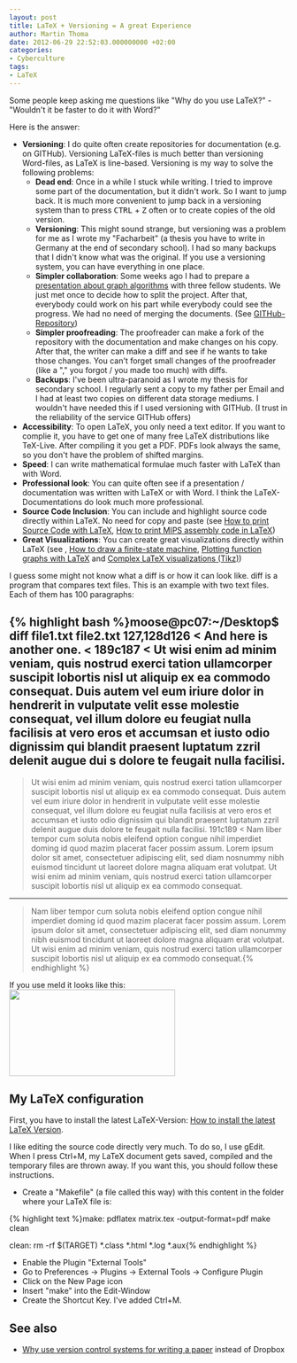 ```yaml
---
layout: post
title: LaTeX + Versioning = A great Experience
author: Martin Thoma
date: 2012-06-29 22:52:03.000000000 +02:00
categories:
- Cyberculture
tags:
- LaTeX
---
```

Some people keep asking me questions like "Why do you use LaTeX?" - "Wouldn't it be faster to do it with Word?"

Here is the answer:
<ul>
  <li><strong>Versioning</strong>: I do quite often create repositories for documentation (e.g. on GITHub). Versioning LaTeX-files is much better than versioning Word-files, as LaTeX is line-based. Versioning is my way to solve the following problems:
  <ul>
    <li><strong>Dead end</strong>: Once in a while I stuck while writing. I tried to improve some part of the documentation, but it didn't work. So I want to jump back. It is much more convenient to jump back in a versioning system than to press <kbd>CTRL</kbd> + <kbd>Z</kbd> often or to create copies of the old version.</li>
     <li><strong>Versioning</strong>: This might sound strange, but versioning was a problem for me as I wrote my "Facharbeit" (a thesis you have to write in Germany at the end of secondary school). I had so many backups that I didn't know what was the original. If you use a versioning system, you can have everything in one place.</li>
      <li><strong>Simpler collaboration</strong>: Some weeks ago I had to prepare a <a href="http://cloud.github.com/downloads/MartinThoma/ICPC-Referat/Graphentheorie-2.pdf">presentation about graph algorithms</a> with three fellow students. We just met once to decide how to split the project. After that, everybody could work on his part while everybody could see the progress. We had no need of merging the documents. (See <a href="https://github.com/MartinThoma/ICPC-Referat">GITHub-Repository</a>)</li>
      <li><strong>Simpler proofreading</strong>: The proofreader can make a fork of the repository with the documentation and make changes on his copy. After that, the writer can make a diff and see if he wants to take those changes. You can't forget small changes of the proofreader (like a "," you forgot / you made too much) with diffs.</li>
      <li><strong>Backups</strong>: I've been ultra-paranoid as I wrote my thesis for secondary school. I regularly sent a copy to my father per Email and I had at least two copies on different data storage mediums. I wouldn't have needed this if I used versioning with GITHub. (I trust in the reliability of the service GITHub offers)</li>
  </ul>
  </li>
  <li><strong>Accessibility</strong>: To open LaTeX, you only need a text editor. If you want to complie it, you have to get one of many free LaTeX distributions like TeX-Live. After compiling it you get a PDF. PDFs look always the same, so you don't have the problem of shifted margins.</li>
  <li><strong>Speed</strong>: I can write mathematical formulae much faster with LaTeX than with Word.</li>
  <li><strong>Professional look</strong>: You can quite often see if a presentation / documentation was written with LaTeX or with Word. I think the LaTeX-Documentations do look much more professional.</li>
  <li><strong>Source Code Inclusion</strong>: You can include and highlight source code directly within LaTeX. No need for copy and paste (see <a href="http://martin-thoma.com/how-to-print-source-code-with-latex/" title="How to print Source Code with LaTeX">How to print Source Code with LaTeX</a>, <a href="http://martin-thoma.com/how-print-mips-assembly-code-latex/" title="How to print MIPS assembly code in LaTeX">How to print MIPS assembly code in LaTeX</a>)</li>
  <li><strong>Great Visualizations</strong>: You can create great visualizations directly within LaTeX (see , <a href="http://martin-thoma.com/how-to-draw-a-finite-state-machine/" title="How to draw a finite-state machine">How to draw a finite-state machine</a>, <a href="http://martin-thoma.com/plotting-function-graphs-with-latex/" title="Plotting function graphs with LaTeX">Plotting function graphs with LaTeX</a> and <a href="http://martin-thoma.com/complex-latex-visualizations-tikz/" title="Complex LaTeX visualizations (Tikz)">Complex LaTeX visualizations (Tikz)</a>)</li>
</ul>

I guess some might not know what a diff is or how it can look like. diff is a program that compares text files. This is an example with two text files. Each of them has 100 paragraphs:

{% highlight bash %}moose@pc07:~/Desktop$ diff file1.txt file2.txt 
127,128d126
< And here is another one.
< 
189c187
< Ut wisi enim ad minim veniam, quis nostrud exerci tation ullamcorper suscipit lobortis nisl ut aliquip ex ea commodo consequat. Duis autem vel eum iriure dolor in hendrerit in vulputate velit esse molestie consequat, vel illum dolore eu feugiat nulla facilisis at vero eros et accumsan et iusto odio dignissim qui blandit praesent luptatum zzril delenit augue dui s dolore te feugait nulla facilisi. 
---
> Ut wisi enim ad minim veniam, quis nostrud exerci tation ullamcorper suscipit lobortis nisl ut aliquip ex ea commodo consequat. Duis autem vel eum iriure dolor in hendrerit in vulputate velit esse molestie consequat, vel illum dolore eu feugiat nulla facilisis at vero eros et accumsan et iusto odio dignissim qui blandit praesent luptatum zzril delenit augue duis dolore te feugait nulla facilisi. 
191c189
< Nam liber tempor cum soluta nobis eleifend option congue nihil imperdiet doming id quod mazim placerat facer possim assum. Lorem ipsum dolor sit amet, consectetuer adipiscing elit, sed diam nosnummy nibh euismod tincidunt ut laoreet dolore magna aliquam erat volutpat. Ut wisi enim ad minim veniam, quis nostrud exerci tation ullamcorper suscipit lobortis nisl ut aliquip ex ea commodo consequat. 
---
> Nam liber tempor cum soluta nobis eleifend option congue nihil imperdiet doming id quod mazim placerat facer possim assum. Lorem ipsum dolor sit amet, consectetuer adipiscing elit, sed diam nonummy nibh euismod tincidunt ut laoreet dolore magna aliquam erat volutpat. Ut wisi enim ad minim veniam, quis nostrud exerci tation ullamcorper suscipit lobortis nisl ut aliquip ex ea commodo consequat.{% endhighlight %}

If you use meld it looks like this:
<a href="http://martin-thoma.com/wp-content/uploads/2012/06/meld-diff.png"><img src="http://martin-thoma.com/wp-content/uploads/2012/06/meld-diff-300x156.png" alt="" title="meld-diff" width="300" height="156" class="aligncenter size-medium wp-image-29051" /></a>

<h2>My LaTeX configuration</h2>
First, you have to install the latest LaTeX-Version: <a href="http://martin-thoma.com/how-to-install-the-latest-latex-version/" title="How to install the latest LaTeX Version">How to install the latest LaTeX Version</a>.

I like editing the source code directly very much. To do so, I use gEdit. When I press Ctrl+M, my LaTeX document gets saved, compiled and the temporary files are thrown away. If you want this, you should follow these instructions.

<ul>
 <li>Create a "Makefile" (a file called this way) with this content in the folder where your LaTeX file is:</li>
</ul>
{% highlight text %}make:
	pdflatex matrix.tex -output-format=pdf
	make clean

clean:
	rm -rf  $(TARGET) *.class *.html *.log *.aux{% endhighlight %}
<ul>
  <li>Enable the Plugin "External Tools"</li>
  <li>Go to Preferences &rarr; Plugins &rarr; External Tools &rarr; Configure Plugin</li>
  <li>Click on the New Page icon</li>
  <li>Insert "make" into the Edit-Window</li>
  <li>Create the Shortcut Key. I've added Ctrl+M.</li>
</ul>

<h2>See also</h2>
<ul>
  <li><a href="http://academia.stackexchange.com/a/5281/4092">Why use version control systems for writing a paper</a> instead of Dropbox</li>
</ul>
